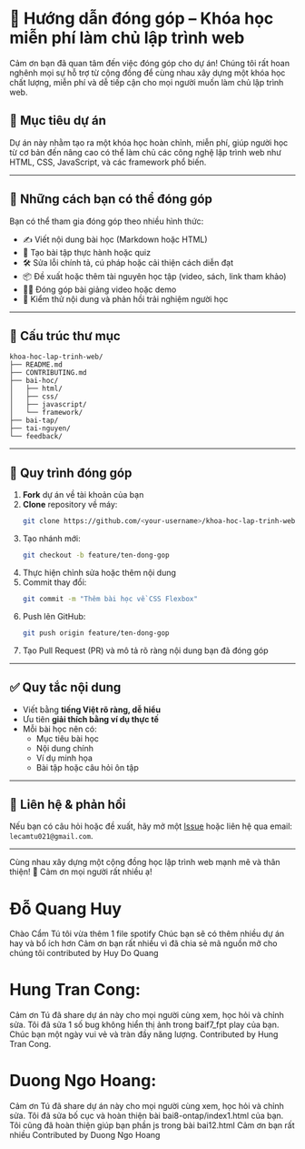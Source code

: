 
# 📘 Hướng dẫn đóng góp – Khóa học miễn phí làm chủ lập trình web

Cảm ơn bạn đã quan tâm đến việc đóng góp cho dự án! Chúng tôi rất hoan nghênh mọi sự hỗ trợ từ cộng đồng để cùng nhau xây dựng một khóa học chất lượng, miễn phí và dễ tiếp cận cho mọi người muốn làm chủ lập trình web.

## 🚀 Mục tiêu dự án

Dự án này nhằm tạo ra một khóa học hoàn chỉnh, miễn phí, giúp người học từ cơ bản đến nâng cao có thể làm chủ các công nghệ lập trình web như HTML, CSS, JavaScript, và các framework phổ biến.

---

## 🧠 Những cách bạn có thể đóng góp

Bạn có thể tham gia đóng góp theo nhiều hình thức:

- ✍️ Viết nội dung bài học (Markdown hoặc HTML)
- 🧪 Tạo bài tập thực hành hoặc quiz
- 🛠️ Sửa lỗi chính tả, cú pháp hoặc cải thiện cách diễn đạt
- 📦 Đề xuất hoặc thêm tài nguyên học tập (video, sách, link tham khảo)
- 🧑‍🏫 Đóng góp bài giảng video hoặc demo
- 🧪 Kiểm thử nội dung và phản hồi trải nghiệm người học

---

## 📂 Cấu trúc thư mục

```
khoa-hoc-lap-trinh-web/
├── README.md
├── CONTRIBUTING.md
├── bai-hoc/
│   ├── html/
│   ├── css/
│   ├── javascript/
│   └── framework/
├── bai-tap/
├── tai-nguyen/
└── feedback/
```

---

## 📝 Quy trình đóng góp

1. **Fork** dự án về tài khoản của bạn
2. **Clone** repository về máy:
   ```bash
   git clone https://github.com/<your-username>/khoa-hoc-lap-trinh-web.git
   ```
3. Tạo nhánh mới:
   ```bash
   git checkout -b feature/ten-dong-gop
   ```
4. Thực hiện chỉnh sửa hoặc thêm nội dung
5. Commit thay đổi:
   ```bash
   git commit -m "Thêm bài học về CSS Flexbox"
   ```
6. Push lên GitHub:
   ```bash
   git push origin feature/ten-dong-gop
   ```
7. Tạo Pull Request (PR) và mô tả rõ ràng nội dung bạn đã đóng góp

---

## ✅ Quy tắc nội dung

- Viết bằng **tiếng Việt rõ ràng, dễ hiểu**
- Ưu tiên **giải thích bằng ví dụ thực tế**
- Mỗi bài học nên có:
  - Mục tiêu bài học
  - Nội dung chính
  - Ví dụ minh họa
  - Bài tập hoặc câu hỏi ôn tập

---

## 💬 Liên hệ & phản hồi

Nếu bạn có câu hỏi hoặc đề xuất, hãy mở một [Issue](https://github.com/<repo>/issues) hoặc liên hệ qua email: `lecamtu021@gmail.com`.

---

Cùng nhau xây dựng một cộng đồng học lập trình web mạnh mẽ và thân thiện! 💙
Cảm ơn mọi người rất nhiều ạ!
# Đỗ Quang Huy
Chào Cẩm Tú tôi vừa thêm 1 file spotify 
Chúc bạn sẽ có thêm nhiều dự án hay và bổ ích hơn
Cảm ơn bạn rất nhiều vì đã chia sẻ mã nguồn mở cho chúng tôi 
contributed by Huy Do Quang 
# Hung Tran Cong:
Cảm ơn Tú đã share dự án này cho mọi người cùng xem, học hỏi và chỉnh sửa. Tôi đã sửa 1 số bug không hiển thị ảnh trong baif7_fpt play của bạn.
Chúc bạn một ngày vui vẻ và tràn đầy năng lượng.
Contributed by Hung Tran Cong.
# Duong Ngo Hoang:
Cảm ơn Tú đã share dự án này cho mọi người cùng xem, học hỏi và chỉnh sửa. Tôi đã sửa bố cục và hoàn thiện bài bai8-ontap/index1.html của bạn.
Tôi cũng đã hoàn thiện giúp bạn phần js trong bài bai12.html
Cảm ơn bạn rất nhiều 
Contributed by Duong Ngo Hoang
